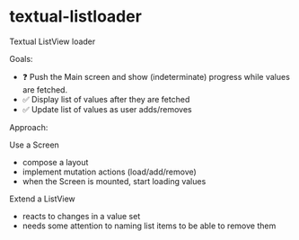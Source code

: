 # textual-listloader
Textual ListView loader

Goals: 

 - ❓ Push the Main screen and show (indeterminate) progress while values are fetched. 
 - ✅ Display list of values after they are fetched
 - ✅ Update list of values as user adds/removes

Approach:

Use a Screen
 * compose a layout
 * implement mutation actions (load/add/remove)
 * when the Screen is mounted, start loading values

Extend a ListView
 * reacts to changes in a value set
 * needs some attention to naming list items to be able to remove them



